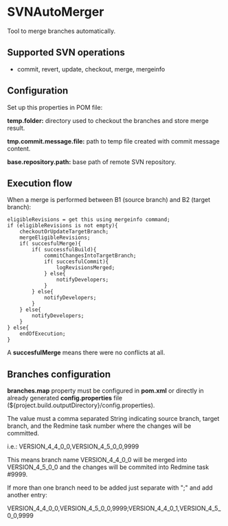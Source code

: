 # SVNAutoMerger

Tool to merge branches automatically.

## Supported SVN operations

- commit, revert, update, checkout, merge, mergeinfo

## Configuration

Set up this properties in POM file:

**temp.folder:** directory used to checkout the branches and store merge result.

**tmp.commit.message.file:** path to temp file created with commit message content.

**base.repository.path:** base path of remote SVN repository.

## Execution flow

When a merge is performed between B1 (source branch) and B2 (target branch):

```
eligibleRevisions = get this using mergeinfo command;
if (eligibleRevisions is not empty){
    checkoutOrUpdateTargetBranch;
    mergeEligibleRevisions;
    if( succesfulMerge){
        if( successfulBuild){
            commitChangesIntoTargetBranch;
            if( succesfulCommit){
                logRevisionsMerged;
            } else{
                notifyDevelopers;
            }
        } else{
            notifyDevelopers;
        }
    } else{
        notifyDevelopers;
    }
} else{
    endOfExecution;
}
```

A **succesfulMerge** means there were no conflicts at all.

## Branches configuration

**branches.map** property must be configured in **pom.xml** or directly in already generated **config.properties** file (${project.build.outputDirectory}/config.properties).

The value must a comma separated String indicating source branch, target branch, and the Redmine task number where the changes will be committed.

i.e.: VERSION_4_4_0_0,VERSION_4_5_0_0,9999

This means branch name VERSION_4_4_0_0 will be merged into VERSION_4_5_0_0 and the changes will be commited into Redmine task #9999.

If more than one branch need to be added just separate with ";" and add another entry:

VERSION_4_4_0_0,VERSION_4_5_0_0,9999;VERSION_4_4_0_1,VERSION_4_5_0_0,9999

